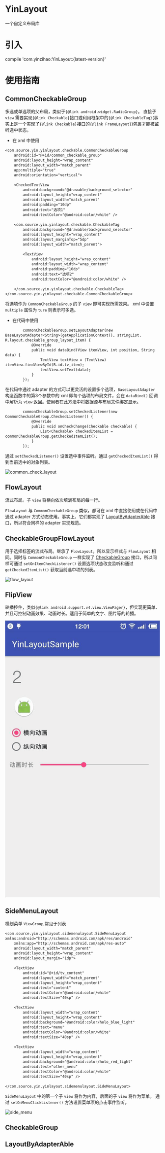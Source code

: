 # YinLayout
一个自定义布局库

# 引入
compile 'com.yinzihao:YinLayout:{latest-version}'

# 使用指南

## CommonCheckableGroup
多选或单选项的父布局，类似于`{@link android.widget.RadioGroup}`。
直接子 `view` 需要实现`{@link Checkable}`接口或利用框架中的`{@link CheckableTag}`(事实上是一个实现了`{@link Checkable}`接口的`{@link FrameLayout}`)包裹才能被监听选中状态。

- 在 xml 中使用
```
<com.source.yin.yinlayout.checkable.CommonCheckableGroup
    android:id="@+id/common_checkable_group"
    android:layout_height="wrap_content"
    android:layout_width="match_parent"
    app:multiple="true"
    android:orientation="vertical">

    <CheckedTextView
        android:background="@drawable/background_selector"
        android:layout_height="wrap_content"
        android:layout_width="match_parent"
        android:padding="10dp"
        android:text="选项1"
        android:textColor="@android:color/white" />

    <com.source.yin.yinlayout.checkable.CheckableTag
        android:background="@drawable/background_selector"
        android:layout_height="wrap_content"
        android:layout_marginTop="5dp"
        android:layout_width="match_parent">

        <TextView
            android:layout_height="wrap_content"
            android:layout_width="wrap_content"
            android:padding="10dp"
            android:text="选项2"
            android:textColor="@android:color/white" />

    </com.source.yin.yinlayout.checkable.CheckableTag>
</com.source.yin.yinlayout.checkable.CommonCheckableGroup>
```
将选项作为 `CommonCheckableGroup` 的子 `view` 即可实现所需效果。
xml 中设置 `multiple` 属性为 `ture` 则表示可多选。

- 在代码中使用

```
        commonCheckableGroup.setLayoutAdapter(new BaseLayoutAdapter<String>(getApplicationContext(), stringList, R.layout.checkable_group_layout_item) {
            @Override
            public void dataBind(View itemView, int position, String data) {
                TextView textView = (TextView) itemView.findViewById(R.id.tv_item);
                textView.setText(data);
            }
        });
```
在代码中通过 adapter 的方式可以更灵活的设置多个选项，`BaseLayoutAdapter` 构造函数中的第3个参数中的 xml 即每个选项的布局文件，会在 `dataBind()` 回调中解析为 `view` 返回。使用者在此方法中将数据源与布局文件绑定显示。

```
        commonCheckableGroup.setCheckedListener(new CommonCheckableGroup.CheckedListener() {
            @Override
            public void onCheckChange(Checkable checkable) {
                List<Checkable> checkedItemList = commonCheckableGroup.getCheckedItemList();
            }
        });
```
通过 `setCheckedListener()` 设置选中事件监听。通过 `getCheckedItemList()` 得到当前选中的对象列表。

![common_check_layout](https://github.com/YinZiHao1994/YinLayout/blob/master/app/src/main/res/drawable/common_check_layout.gif)

## FlowLayout
流式布局。子 `view` 将横向依次填满布局的每一行。

`FlowLayout` 与 `CommonCheckableGroup` 类似，都可在 xml 中直接使用或在代码中通过 adapter 方式动态使用。事实上，它们都实现了 [LayoutByAdapterAble](#LayoutByAdapterAble) 接口，所以符合同样的 adapter 实现规范。

## CheckableGroupFlowLayout
用于选择标签的流式布局。继承了 `FlowLayout`，所以显示样式与 `FlowLayout` 相同。同时与 `CommonCheckableGroup` 一样实现了 [CheckableGroup](##CheckableGroup) 接口，所以同样可通过 `setOnItemCheckListener()` 设置选项状态改变监听和通过 `getCheckedItemList()` 获取当前选中项的列表。

![flow_layout](https://github.com/YinZiHao1994/YinLayout/blob/master/app/src/main/res/drawable/flow_layout.gif)


## FlipView
轮播控件，类似`{@link android.support.v4.view.ViewPager}`，但实现更简单、并且可控制动画效果、动画时长。适用于简单的文字、图片等的轮播。

![flip_view](https://github.com/YinZiHao1994/YinLayout/blob/master/app/src/main/res/drawable/flip_view.gif)

## SideMenuLayout
横划菜单 `ViewGroup`,常见于列表

```
<com.source.yin.yinlayout.sidemenulayout.SideMenuLayout xmlns:android="http://schemas.android.com/apk/res/android"
    xmlns:app="http://schemas.android.com/apk/res-auto"
    android:layout_width="match_parent"
    android:layout_height="wrap_content"
    android:layout_margin="1dp">

    <TextView
        android:id="@+id/tv_content"
        android:layout_width="match_parent"
        android:layout_height="wrap_content"
        android:text="content"
        android:textColor="@android:color/white"
        android:textSize="40sp" />

    <TextView
        android:layout_width="wrap_content"
        android:layout_height="wrap_content"
        android:background="@android:color/holo_blue_light"
        android:text="menu"
        android:textColor="@android:color/white"
        android:textSize="40sp" />

    <TextView
        android:layout_width="wrap_content"
        android:layout_height="wrap_content"
        android:background="@android:color/holo_red_light"
        android:text="other_menu"
        android:textColor="@android:color/white"
        android:textSize="40sp" />

</com.source.yin.yinlayout.sidemenulayout.SideMenuLayout>
```

`SideMenuLayout` 中的第一个子 `view` 将作为内容，后面的子 `view` 将作为菜单。
通过 `setOnMenuClickListener()` 方法设置菜单项的点击事件监听。

![side_menu](https://github.com/YinZiHao1994/YinLayout/blob/master/app/src/main/res/drawable/side_menu.gif)

## <span id="CheckableGroup"/>CheckableGroup</span>

## LayoutByAdapterAble <span id="LayoutByAdapterAble"/>
